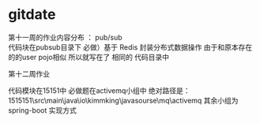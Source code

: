# gitdate
第十一周的作业内容分布
：
pub/sub  
代码块在pubsub目录下
必做）基于 Redis 封装分布式数据操作
由于和原本存在的的user  pojo相似  所以就写在了 相同的 代码目录中



第十二周作业

代码模块在15151中   必做题在activemq小组中  绝对路径是：1515151\src\main\java\io\kimmking\javasourse\mq\activemq
其余小组为  spring-boot  实现方式
